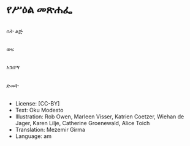 # የሥዕል መጽሐፌ

##
ሴት ልጅ

##
ወፍ

##
አንበሣ

##
ድመት

##
* License: [CC-BY]
* Text: Oku Modesto
* Illustration: Rob Owen, Marleen Visser, Katrien Coetzer, Wiehan de Jager, Karen Lilje, Catherine Groenewald, Alice Toich
* Translation: Mezemir Girma
* Language: am
